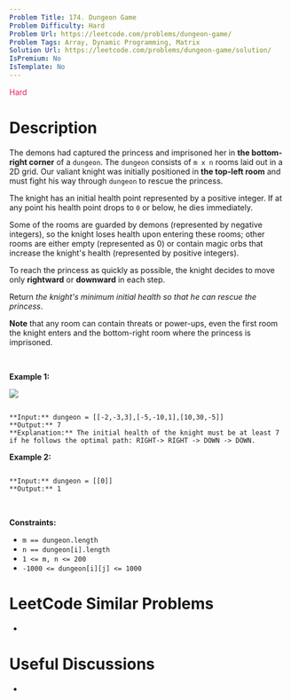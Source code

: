 ```yaml
---
Problem Title: 174. Dungeon Game
Problem Difficulty: Hard
Problem Url: https://leetcode.com/problems/dungeon-game/
Problem Tags: Array, Dynamic Programming, Matrix
Solution Url: https://leetcode.com/problems/dungeon-game/solution/
IsPremium: No
IsTemplate: No
---
```


<span style="color: rgb(233, 30, 99);">Hard</span>

# Description

The demons had captured the princess and imprisoned her in **the bottom-right corner** of a `dungeon`. The `dungeon` consists of `m x n` rooms laid out in a 2D grid. Our valiant knight was initially positioned in **the top-left room** and must fight his way through `dungeon` to rescue the princess.


The knight has an initial health point represented by a positive integer. If at any point his health point drops to `0` or below, he dies immediately.


Some of the rooms are guarded by demons (represented by negative integers), so the knight loses health upon entering these rooms; other rooms are either empty (represented as 0) or contain magic orbs that increase the knight's health (represented by positive integers).


To reach the princess as quickly as possible, the knight decides to move only **rightward** or **downward** in each step.


Return *the knight's minimum initial health so that he can rescue the princess*.


**Note** that any room can contain threats or power-ups, even the first room the knight enters and the bottom-right room where the princess is imprisoned.


 


**Example 1:**


![](https://assets.leetcode.com/uploads/2021/03/13/dungeon-grid-1.jpg)

```

**Input:** dungeon = [[-2,-3,3],[-5,-10,1],[10,30,-5]]
**Output:** 7
**Explanation:** The initial health of the knight must be at least 7 if he follows the optimal path: RIGHT-> RIGHT -> DOWN -> DOWN.

```

**Example 2:**



```

**Input:** dungeon = [[0]]
**Output:** 1

```

 


**Constraints:**


* `m == dungeon.length`
* `n == dungeon[i].length`
* `1 <= m, n <= 200`
* `-1000 <= dungeon[i][j] <= 1000`




# LeetCode Similar Problems

- []()

# Useful Discussions

- []()
